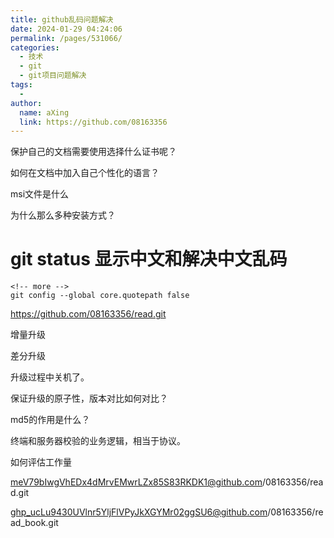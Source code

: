 ```yaml
---
title: github乱码问题解决
date: 2024-01-29 04:24:06
permalink: /pages/531066/
categories:
  - 技术
  - git
  - git项目问题解决
tags:
  - 
author: 
  name: aXing
  link: https://github.com/08163356
---
```


保护自己的文档需要使用选择什么证书呢？

如何在文档中加入自己个性化的语言？

msi文件是什么



为什么那么多种安装方式？



# git status 显示中文和解决中文乱码

```
<!-- more -->
git config --global core.quotepath false

```

https://github.com/08163356/read.git





增量升级

差分升级

升级过程中关机了。

保证升级的原子性，版本对比如何对比？

md5的作用是什么？

终端和服务器校验的业务逻辑，相当于协议。

如何评估工作量





meV79bIwgVhEDx4dMrvEMwrLZx85S83RKDK1@github.com/08163356/read.git

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@github.com/08163356/read_book.git